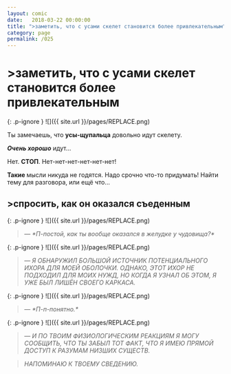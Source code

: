 ```yaml
---
layout: comic
date:   2018-03-22 00:00:00 
title: ">заметить, что с усами скелет становится более привлекательным"
category: page
permalink: /025
---
```

# >заметить, что с усами скелет становится более привлекательным

{: .p-ignore }
![]({{ site.url }}/pages/REPLACE.png)

Ты замечаешь, что <strong>усы-щупальца</strong> довольно идут скелету.

<strong><em>Очень хорошо</em></strong> идут…

Нет. <strong>СТОП</strong>. Нет-нет-нет-нет-нет-нет!

<strong>Такие </strong>мысли никуда не годятся. Надо срочно что-то придумать! Найти тему для разговора, или ещё что...

## >спросить, как он оказался съеденным

{: .p-ignore }
![]({{ site.url }}/pages/REPLACE.png)

<blockquote><em>— *П-постой, как ты вообще оказался в желудке у чудовища?*</em></blockquote>

{: .p-ignore }
![]({{ site.url }}/pages/REPLACE.png)

<blockquote><em>— Я ОБНАРУЖИЛ БОЛЬШОЙ ИСТОЧНИК ПОТЕНЦИАЛЬНОГО ИХОРА ДЛЯ МОЕЙ ОБОЛОЧКИ. ОДНАКО, ЭТОТ ИХОР НЕ ПОДХОДИЛ ДЛЯ МОИХ НУЖД, НО КОГДА Я УЗНАЛ ОБ ЭТОМ, Я УЖЕ БЫЛ ЛИШЁН СВОЕГО КАРКАСА.</em></blockquote>

{: .p-ignore }
![]({{ site.url }}/pages/REPLACE.png)

<blockquote><em>— *П-п-понятно.*</em></blockquote>

{: .p-ignore }
![]({{ site.url }}/pages/REPLACE.png)

<blockquote><em>— И ПО ТВОИМ ФИЗИОЛОГИЧЕСКИМ РЕАКЦИЯМ Я МОГУ СООБЩИТЬ, ЧТО ТЫ ЗАБЫЛ ТОТ ФАКТ, ЧТО Я ИМЕЮ ПРЯМОЙ ДОСТУП К РАЗУМАМ НИЗШИХ СУЩЕСТВ. </em></blockquote>

<blockquote><em>НАПОМИНАЮ К ТВОЕМУ СВЕДЕНИЮ.</em></blockquote>
